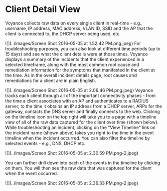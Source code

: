 # Client Detail View
Voyance collects raw data on every single client in real-time - e.g., username, IP address, MAC address, VLAN ID, SSID and the AP that the client is connected to, the DHCP server being used, etc.

![](../images/Screen Shot 2016-05-05 at 1.52.42 PM.png.jpeg)
For troubleshooting purposes, you can also look at different time periods (up to 15 days) and see what the client details were at those times. Voyance displays a summary of the incidents that the client experienced in a selected timeframe, along with the most common root cause and remediation information for the symptoms that manifested in the client at the time. As in the overall incident details page, root causes and remediations for a client are in plain English.

![](../images/Screen Shot 2016-05-05 at 2.06.46 PM.png.jpeg)
Voyance tracks each client through all of the important connectivity phases  - from the time a client associates with an AP and authenticates to a RADIUS server, to the time it obtains an IP address from a DHCP server, ARPs for the gateway, contacts the DNS server and finally connects to the web. Clicking on the timeline icon on the top right will take you to a page with a timeline view of all of the raw data captured for the client over time (shown below). While troubleshooting an incident, clicking on the "View Timeline" link on the incident name (shown above) takes you right to the time in the event timeline when the incident occurred. You can also filter the timeline by selected events - e.g., DNS, DHCP etc.

![](../images/Screen Shot 2016-05-05 at 2.30.59 PM.png-2.jpeg)

You can further drill down into each of the events in the timeline by clicking on them. You will then see the raw data that was captured for the client when the event occurred.

![](../images/Screen Shot 2016-05-05 at 2.36.33 PM.png-2.jpeg)